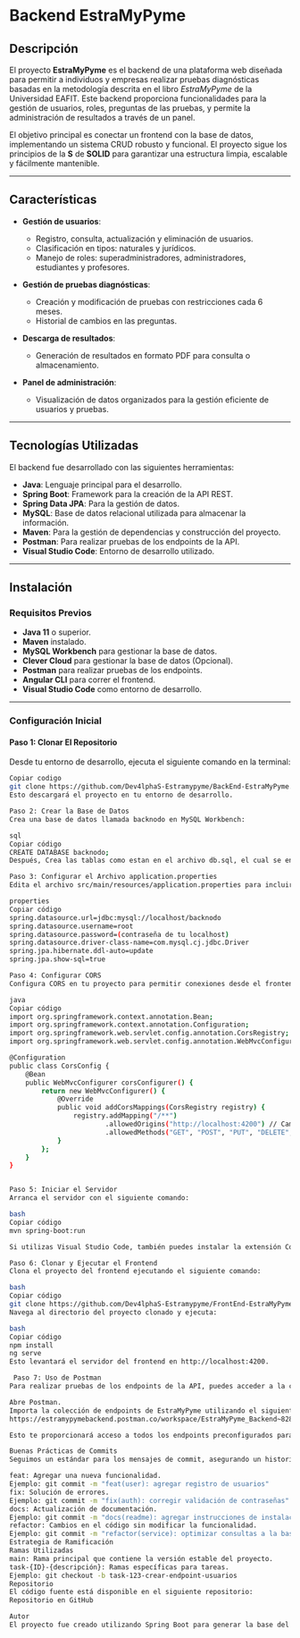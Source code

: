 # Backend EstraMyPyme

## Descripción

El proyecto **EstraMyPyme** es el backend de una plataforma web diseñada para permitir a individuos y empresas realizar pruebas diagnósticas basadas en la metodología descrita en el libro *EstraMyPyme* de la Universidad EAFIT. Este backend proporciona funcionalidades para la gestión de usuarios, roles, preguntas de las pruebas, y permite la administración de resultados a través de un panel.

El objetivo principal es conectar un frontend con la base de datos, implementando un sistema CRUD robusto y funcional. El proyecto sigue los principios de la **S** de **SOLID** para garantizar una estructura limpia, escalable y fácilmente mantenible.

---

## Características

- **Gestión de usuarios**:
  - Registro, consulta, actualización y eliminación de usuarios.
  - Clasificación en tipos: naturales y jurídicos.
  - Manejo de roles: superadministradores, administradores, estudiantes y profesores.

- **Gestión de pruebas diagnósticas**:
  - Creación y modificación de pruebas con restricciones cada 6 meses.
  - Historial de cambios en las preguntas.

- **Descarga de resultados**:
  - Generación de resultados en formato PDF para consulta o almacenamiento.

- **Panel de administración**:
  - Visualización de datos organizados para la gestión eficiente de usuarios y pruebas.

---

## Tecnologías Utilizadas

El backend fue desarrollado con las siguientes herramientas:

- **Java**: Lenguaje principal para el desarrollo.
- **Spring Boot**: Framework para la creación de la API REST.
- **Spring Data JPA**: Para la gestión de datos.
- **MySQL**: Base de datos relacional utilizada para almacenar la información.
- **Maven**: Para la gestión de dependencias y construcción del proyecto.
- **Postman**: Para realizar pruebas de los endpoints de la API.
- **Visual Studio Code**: Entorno de desarrollo utilizado.

---

## Instalación

### Requisitos Previos

- **Java 11** o superior.
- **Maven** instalado.
- **MySQL Workbench** para gestionar la base de datos.
- **Clever Cloud** para gestionar la base de datos (Opcional).
- **Postman** para realizar pruebas de los endpoints.
- **Angular CLI** para correr el frontend.
- **Visual Studio Code** como entorno de desarrollo.

---

### Configuración Inicial

#### Paso 1: Clonar El Repositorio
Desde tu entorno de desarrollo, ejecuta el siguiente comando en la terminal:
```bash
Copiar codigo
git clone https://github.com/Dev4lphaS-Estramypyme/BackEnd-EstraMyPyme.git
Esto descargará el proyecto en tu entorno de desarrollo.

Paso 2: Crear la Base de Datos
Crea una base de datos llamada backnodo en MySQL Workbench:

sql
Copiar código
CREATE DATABASE backnodo;
Después, Crea las tablas como estan en el archivo db.sql, el cual se encuentra dentro del proyecto.

Paso 3: Configurar el Archivo application.properties
Edita el archivo src/main/resources/application.properties para incluir las credenciales de tu base de datos:

properties
Copiar código
spring.datasource.url=jdbc:mysql://localhost/backnodo
spring.datasource.username=root
spring.datasource.password=(contraseña de tu localhost)
spring.datasource.driver-class-name=com.mysql.cj.jdbc.Driver
spring.jpa.hibernate.ddl-auto=update
spring.jpa.show-sql=true

Paso 4: Configurar CORS
Configura CORS en tu proyecto para permitir conexiones desde el frontend. Agrega esta clase en el paquete de configuración (config):

java
Copiar código
import org.springframework.context.annotation.Bean;
import org.springframework.context.annotation.Configuration;
import org.springframework.web.servlet.config.annotation.CorsRegistry;
import org.springframework.web.servlet.config.annotation.WebMvcConfigurer;

@Configuration
public class CorsConfig {
    @Bean
    public WebMvcConfigurer corsConfigurer() {
        return new WebMvcConfigurer() {
            @Override
            public void addCorsMappings(CorsRegistry registry) {
                registry.addMapping("/**")
                        .allowedOrigins("http://localhost:4200") // Cambiar si el frontend se despliega en otra URL
                        .allowedMethods("GET", "POST", "PUT", "DELETE", "OPTIONS");
            }
        };
    }
}


Paso 5: Iniciar el Servidor
Arranca el servidor con el siguiente comando:

bash
Copiar código
mvn spring-boot:run

Si utilizas Visual Studio Code, también puedes instalar la extensión Code Runner y ejecutar el proyecto seleccionando la opción Run Code en el archivo principal.

Paso 6: Clonar y Ejecutar el Frontend
Clona el proyecto del frontend ejecutando el siguiente comando:

bash
Copiar código
git clone https://github.com/Dev4lphaS-Estramypyme/FrontEnd-EstraMyPyme.git
Navega al directorio del proyecto clonado y ejecuta:

bash
Copiar código
npm install
ng serve
Esto levantará el servidor del frontend en http://localhost:4200.

 Paso 7: Uso de Postman
Para realizar pruebas de los endpoints de la API, puedes acceder a la colección de Postman creada para este proyecto.

Abre Postman.
Importa la colección de endpoints de EstraMyPyme utilizando el siguiente enlace:
https://estramypymebackend.postman.co/workspace/EstraMyPyme_Backend~828e4b65-e033-47ad-90fa-104e2d4f6b78/collection/38604144-8ce70132-6cab-4bff-9816-704a8e84d3eb?action=share&creator=38664908

Esto te proporcionará acceso a todos los endpoints preconfigurados para que puedas realizar las pruebas necesarias de la API.

Buenas Prácticas de Commits
Seguimos un estándar para los mensajes de commit, asegurando un historial limpio y entendible:

feat: Agregar una nueva funcionalidad.
Ejemplo: git commit -m "feat(user): agregar registro de usuarios"
fix: Solución de errores.
Ejemplo: git commit -m "fix(auth): corregir validación de contraseñas"
docs: Actualización de documentación.
Ejemplo: git commit -m "docs(readme): agregar instrucciones de instalación"
refactor: Cambios en el código sin modificar la funcionalidad.
Ejemplo: git commit -m "refactor(service): optimizar consultas a la base de datos"
Estrategia de Ramificación
Ramas Utilizadas
main: Rama principal que contiene la versión estable del proyecto.
task-{ID}-{descripción}: Ramas específicas para tareas.
Ejemplo: git checkout -b task-123-crear-endpoint-usuarios
Repositorio
El código fuente está disponible en el siguiente repositorio:
Repositorio en GitHub

Autor
El proyecto fue creado utilizando Spring Boot para generar la base del backend y desarrollado en Visual Studio Code. La implementación se enfoca en conectar un frontend con una base de datos MySQL, cumpliendo con los requisitos funcionales mediante un sistema CRUD completo.
